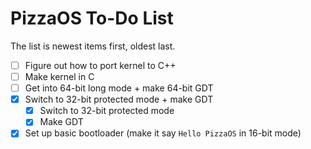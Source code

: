 # PizzaOS To-Do List
The list is newest items first, oldest last.
- [ ] Figure out how to port kernel to C++
- [ ] Make kernel in C
- [ ] Get into 64-bit long mode + make 64-bit GDT
- [X] Switch to 32-bit protected mode + make GDT
	- [X] Switch to 32-bit protected mode
	- [X] Make GDT
- [X] Set up basic bootloader (make it say `Hello PizzaOS` in 16-bit mode)